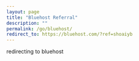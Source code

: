 ```yaml
---
layout: page
title: "Bluehost Referral"
description: ""
permalink: /go/bluehost/
redirect_to: https://bluehost.com/?ref=shoaiyb
---
```

  
  
  
  redirecting to bluehost
